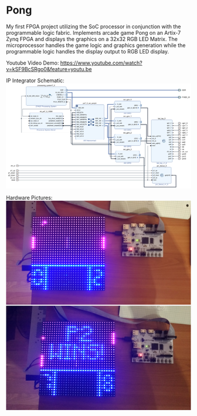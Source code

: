 # Pong

My first FPGA project utilizing the SoC processor in conjunction with the programmable logic fabric.
Implements arcade game Pong on an Artix-7 Zynq FPGA and displays the graphics on a 32x32 RGB LED Matrix.
The microprocessor handles the game logic and graphics generation while the programmable logic handles the display output to RGB LED display.

Youtube Video Demo: https://www.youtube.com/watch?v=kSF9BcSRgo0&feature=youtu.be

IP Integrator Schematic:
![Screenshot](IP_Schematic.PNG)

Hardware Pictures:
![Screenshot](picture_1.jpg)
![Screenshot](picture_0.jpg)
